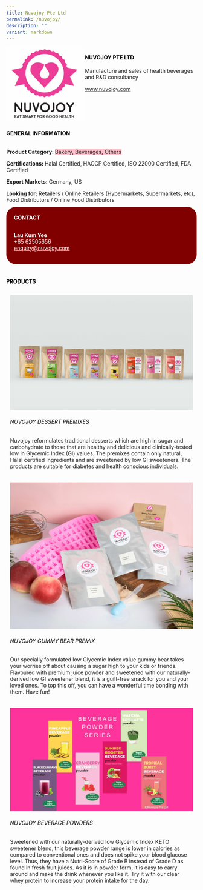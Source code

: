 ```yaml
---
title: Nuvojoy Pte Ltd
permalink: /nuvojoy/
description: ""
variant: markdown
---
```

<div class="flex-paragraph"> 
<p style="text-transform: uppercase">
</p>
</div> 
<div class="flex-container" style="display: flex; flex-wrap: wrap;"> 
<div class="card sgds" style="flex: 1 1 40%; display: block;">
<img src="/images/nuvojoy_logo.jpg">
</div> 
<div class="card-sgds" style="flex: 1 1 58%; display: block; margin-left: 3px"> 
<h4 style="text-transform: uppercase; color: black;">
<b>Nuvojoy Pte Ltd
</b>
</h4> 
<p>Manufacture and sales of health beverages and R&amp;D consultancy
</p> 
<p>
<a href="https://www.nuvojoy.com" target="_blank">www.nuvojoy.com
</a>
</p> 
</div> 
</div> 
<h4 style="text-transform: uppercase; color: black;">
<b>General Information
</b>
</h4> 
<div class="flex-container" style="display: flex; flex-wrap: wrap;"> 
<div class="card sgds" style="flex: 1 1 65%; display: block; align-self: stretch"> 
<div class="flex-paragraph"> 
<p>
<b>Product Category: 
</b>
<span style="background-color: pink; border-radius: 10 px;">Bakery, Beverages, Others
</span>
</p> 
<p>
<b>Certifications: 
</b>Halal Certified, HACCP Certified, ISO 22000 Certified, FDA Certified
</p> 
<p>
<b>Export Markets: 
</b>Germany, US
</p> 
<p style="margin-bottom: 10px;">
<b>Looking for: 
</b>Retailers / Online Retailers (Hypermarkets, Supermarkets, etc), Food Distributors / Online Food Distributors
</p> 
</div> 
</div> 
<div class="card sgds" style="flex: 1 1 35%; padding: 10px; display: block; background-color: maroon; border-radius: 25px; align-self: center;"> 
<h4 style="color: white; margin-top: 10px; margin-left: 10px;">CONTACT
</h4> 
<div class="flex-paragraph"> 
<p style="padding: 10px; color: white;">
<b>Lau Kum Yee
</b>
<br>+65 62505656
<br>
<a href="mailto:enquiry@nuvojoy.com" style="color: white;">enquiry@nuvojoy.com
</a>
</p> 
</div> 
</div> 
</div> 
<br> 
<h4 style="text-transform: uppercase; color: black;">
<b>products
</b>
</h4> 
<div style="display: flex; flex-wrap: wrap;"> 
<div class="card sgds" style="flex: 1 1 47%; margin: 10px; display: block;"> 
<div class="flex-image" style="display: block;">
<img src="/images/nuvojoy_product1.jpg">
</div> 
<div class="flex-paragraph"> 
<h6 style="text-transform: uppercase; color: black;">Nuvojoy Dessert Premixes
</h6> 
<p>Nuvojoy reformulates traditional desserts which are high in sugar and carbohydrate to those that are healthy and delicious and clinically-tested low in Glycemic Index (GI) values. The premixes contain only natural, Halal certified ingredients and are sweetened by low GI sweeteners. The products are suitable for diabetes and health conscious individuals.
</p>
</div> 
</div> 
<div class="card sgds" style="flex: 1 1 47%; margin: 10px; display: block;"> 
<div class="flex-image" style="display: block;">
<img src="/images/nuvojoy_product2.jpg">
</div> 
<div class="flex-paragraph"> 
<h6 style="text-transform: uppercase; color: black;">Nuvojoy Gummy Bear Premix
</h6> 
<p>Our specially formulated low Glycemic Index value gummy bear takes your worries off about causing a sugar high to your kids or friends. Flavoured with premium juice powder and sweetened with our naturally-derived low GI sweetener blend, it is a guilt-free snack for you and your loved ones. To top this off, you can have a wonderful time bonding with them. Have fun!
</p>
</div> 
</div> 
<div class="card sgds" style="flex: 1 1 47%; margin: 10px; display: block;"> 
<div class="flex-image" style="display: block;">
<img src="/images/nuvojoy_product3.jpg">
</div> 
<div class="flex-paragraph"> 
<h6 style="text-transform: uppercase; color: black;">Nuvojoy Beverage Powders
</h6> 
<p>Sweetened with our naturally-derived low Glycemic Index KETO sweetener blend, this beverage powder range is lower in calories as compared to conventional ones and does not spike your blood glucose level. Thus, they have a Nutri-Score of Grade B instead of Grade D as found in fresh fruit juices. As it is in powder form, it is easy to carry around and make the drink whenever you like it. Try it with our clear whey protein to increase your protein intake for the day.
</p>
</div> 
</div> 
</div>